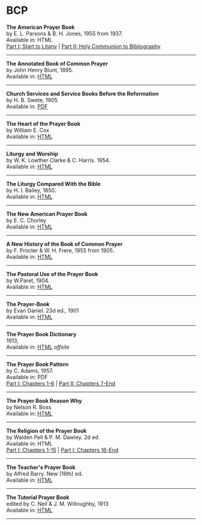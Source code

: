 # **BCP**

**The American Prayer Book**  
by E. L. Parsons & B. H. Jones, 1955 from 1937.  
Available in: HTML  
[Part I: Start to Litany](assets/docs/anglican/bcp/parsonsjones1.htm) | [Part II: Holy Communion to Bibliography](../assets/docs/anglican/bcp/parsonsjones2.htm)
***

**The Annotated Book of Common Prayer**  
by John Henry Blunt, 1895.    
Available in: [HTML](../assets/docs/anglican/bcp/bluntannotbcp.htm)
***

**Church Services and Service Books Before the Reformation**   
by H. B. Swete, 1905.  
Available in: [PDF](../assets/docs/anglican/bcp/swete_churchservicesbooks.pdf)
***

**The Heart of the Prayer Book**   
by William E. Cox  
Available in: [HTML](../assets/docs/anglican/bcp/cox_heartpb.htm)
***

**Liturgy and Worship**   
by W. K. Lowther Clarke & C. Harris. 1954.  
Available in: [HTML](../assets/docs/anglican/bcp/clarke.htm)
***

**The Liturgy Compared With the Bible**   
by H. I. Bailey, 1850.  
Available in: [HTML](../assets/docs/anglican/bcp/baileylitbible.htm)
***
**The New American Prayer Book**   
by E. C. Chorley  
Available in: [HTML](../assets/docs/anglican/bcp/chorleybcp.htm)
***

**A New History of the Book of Common Prayer**   
by F. Procter & W. H. Frere, 1955 from 1905.  
Available in: [HTML](../assets/docs/anglican/bcp/procterfrere.htm)
***

**The Pastoral Use of the Prayer Book**  
by W.Paret, 1904.  
Available in: [HTML](../assets/docs/anglican/bcp/paret.htm) 
*** 

**The Prayer-Book**  
by Evan Daniel. 23d ed., 1901  
Available in: [HTML](../assets/docs/anglican/bcp/edanielpb.htm)
***


**The Prayer Book Dictionary**  
1913,  
Available in: [HTML](http://anglicanhistory.org/bcp/dictionary1913) _offsite_
*** 

**The Prayer Book Pattern**  
by C. Adams, 1957.  
Available in: PDF  
[Part I:  Chapters 1-6](../assets/docs/anglican/bcp/adamspbpattern1.pdf) | [Part II:  Chapters 7-End](../assets/docs/anglican/bcp/adamspbpattern2.pdf)
***
  
**The Prayer Book Reason Why**  
by Nelson R. Boss  
Available in: [HTML](../assets/docs/anglican/bcp/bosspbrw.htm)
***

**The Religion of the Prayer Book**  
by Walden Pell & P. M. Dawley. 2d ed.  
Available in: HTML  
[Part I:  Chapters 1-15](../assets/docs/anglican/bcp/pd_ch01-15.htm)  |  [Part I:  Chapters 16-End](../assets/docs/anglican/bcp/pd_ch16-end.htm)
***

**The Teacher's Prayer Book**  
by Alfred Barry.  New (16th) ed.  
Available in: [HTML](../assets/docs/anglican/bcp/teacherspb.htm)
***
 
**The Tutorial Prayer Book**  
edited by C. Neil & J. M. Willoughby, 1913  
Available in: [HTML](../assets/docs/anglican/bcp/tutorialpb.htm)
***


